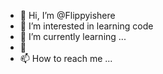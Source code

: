 - 👋 Hi, I’m @Flippyishere
- 👀 I’m interested in learning code
- 🌱 I’m currently learning ...
- 💞️
- 📫 How to reach me ...

<!---
Flippyishere/Flippyishere is a ✨ special ✨ repository because its `README.md` (this file) appears on your GitHub profile.
You can click the Preview link to take a look at your changes.
--->
